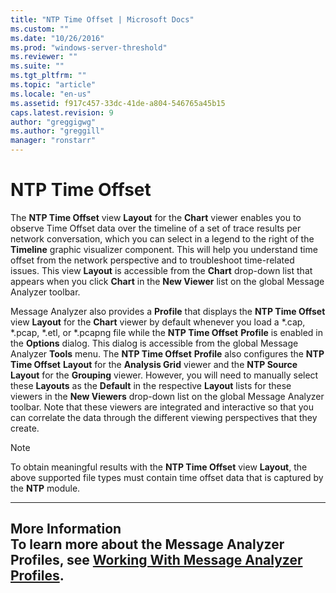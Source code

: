 ```yaml
---
title: "NTP Time Offset | Microsoft Docs"
ms.custom: ""
ms.date: "10/26/2016"
ms.prod: "windows-server-threshold"
ms.reviewer: ""
ms.suite: ""
ms.tgt_pltfrm: ""
ms.topic: "article"
ms.locale: "en-us"
ms.assetid: f917c457-33dc-41de-a804-546765a45b15
caps.latest.revision: 9
author: "greggigwg"
ms.author: "greggill"
manager: "ronstarr"
---
```

# NTP Time Offset
The **NTP Time Offset** view **Layout** for the  **Chart** viewer  enables you  to observe Time Offset data over the timeline of a set of trace results per network conversation, which you can select in a legend to the right of the **Timeline** graphic visualizer component. This will help you understand time offset from the network perspective and to troubleshoot time-related issues. This view **Layout** is accessible from the **Chart** drop-down list that appears when you click **Chart** in the **New Viewer** list on the global Message Analyzer toolbar.  
  
 Message Analyzer also provides a **Profile** that displays the **NTP Time Offset** view **Layout** for the  **Chart** viewer by default whenever you load a \*.cap, \*.pcap, \*.etl, or \*.pcapng file while the **NTP Time Offset** **Profile** is enabled in the **Options** dialog. This dialog is accessible from the global Message Analyzer **Tools** menu. The **NTP Time Offset** **Profile** also configures the **NTP Time Offset** **Layout** for the **Analysis Grid** viewer  and the **NTP Source** **Layout** for the **Grouping** viewer. However, you will need to manually select these **Layouts** as the **Default** in the respective **Layout** lists for these viewers in the **New Viewers** drop-down list on the global Message Analyzer toolbar. Note that these viewers are integrated and interactive so that you can correlate the data through the different viewing perspectives that they create.  
  
> [!NOTE]
>  To obtain meaningful results with the **NTP Time Offset** view **Layout**, the above supported  file types must contain time offset data that is captured by the **NTP** module.  
  
---  
  
 **More Information**   
 **To learn more** about the Message Analyzer **Profiles**, see  [Working With Message Analyzer Profiles](working-with-message-analyzer-profiles.md).  
---